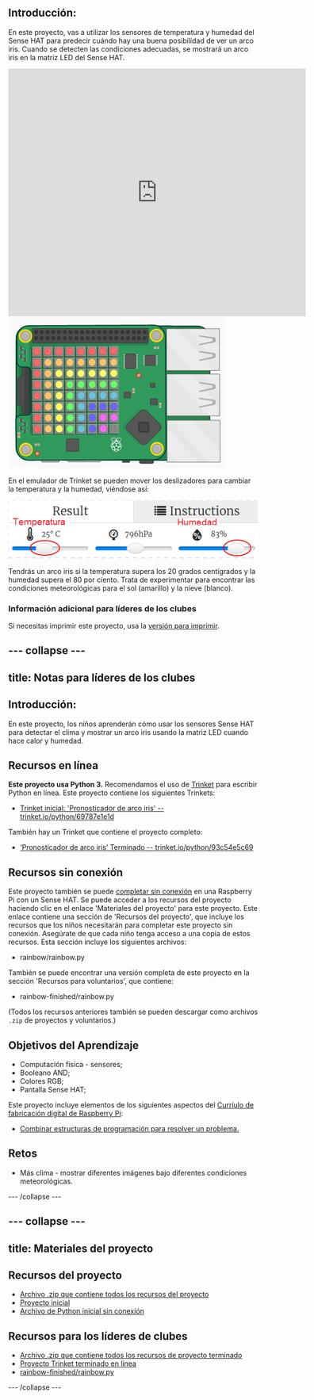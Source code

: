 ## Introducción:

En este proyecto, vas a utilizar los sensores de temperatura y humedad del Sense HAT para predecir cuándo hay una buena posibilidad de ver un arco iris. Cuando se detecten las condiciones adecuadas, se mostrará un arco iris en la matriz LED del Sense HAT.

<div class="trinket">
  <iframe src="https://trinket.io/embed/python/93c54e5c69?outputOnly=true&start=result" width="600" height="500" frameborder="0" marginwidth="0" marginheight="0" allowfullscreen mark="crwd-mark">
</iframe> <img src="images/rainbow-final.png" />
</div>

En el emulador de Trinket se pueden mover los deslizadores para cambiar la temperatura y la humedad, viéndose así:

![captura de pantalla](images/rainbow-sliders.png)

Tendrás un arco iris si la temperatura supera los 20 grados centígrados y la humedad supera el 80 por ciento. Trata de experimentar para encontrar las condiciones meteorológicas para el sol (amarillo) y la nieve (blanco).

### Información adicional para líderes de los clubes

Si necesitas imprimir este proyecto, usa la [versión para imprimir](https://projects.raspberrypi.org/es-ES/projects/rainbow-predictor/print).

--- collapse ---
---
title: Notas para líderes de los clubes
---
## Introducción:

En este proyecto, los niños aprenderán cómo usar los sensores Sense HAT para detectar el clima y mostrar un arco iris usando la matriz LED cuando hace calor y humedad.

## Recursos en línea

**Este proyecto usa Python 3.** Recomendamos el uso de [Trinket](https://trinket.io/) para escribir Python en línea. Este proyecto contiene los siguientes Trinkets:

* [Trinket inicial: 'Pronosticador de arco iris' -- trinket.io/python/69787e1e1d](https://trinket.io/python/69787e1e1d)

También hay un Trinket que contiene el proyecto completo:

* [‘Pronosticador de arco iris’ Terminado -- trinket.io/python/93c54e5c69](https://trinket.io/python/93c54e5c69)

## Recursos sin conexión

Este proyecto también se puede [completar sin conexión](https://www.codeclubprojects.org/en-GB/resources/physical-sense-hat/) en una Raspberry Pi con un Sense HAT. Se puede acceder a los recursos del proyecto haciendo clic en el enlace 'Materiales del proyecto' para este proyecto. Este enlace contiene una sección de 'Recursos del proyecto', que incluye los recursos que los niños necesitarán para completar este proyecto sin conexión. Asegúrate de que cada niño tenga acceso a una copia de estos recursos. Esta sección incluye los siguientes archivos:

* rainbow/rainbow.py

También se puede encontrar una versión completa de este proyecto en la sección 'Recursos para voluntarios', que contiene:

* rainbow-finished/rainbow.py

(Todos los recursos anteriores también se pueden descargar como archivos `.zip` de proyectos y voluntarios.)

## Objetivos del Aprendizaje

* Computación física - sensores;
* Booleano AND; 
* Colores RGB;
* Pantalla Sense HAT;

Este proyecto incluye elementos de los siguientes aspectos del [Curríulo de fabricación digital de Raspberry Pi](http://rpf.io/curriculum):

* [Combinar estructuras de programación para resolver un problema.](https://www.raspberrypi.org/curriculum/programming/builder)

## Retos

* Más clima - mostrar diferentes imágenes bajo diferentes condiciones meteorológicas. 

--- /collapse ---

--- collapse ---
---
title: Materiales del proyecto
---
## Recursos del proyecto

* [Archivo .zip que contiene todos los recursos del proyecto](resources/rainbow-project-resources.zip)
* [Proyecto inicial](https://trinket.io/python/69787e1e1d)
* [Archivo de Python inicial sin conexión](resources/rainbow-rainbow.py)

## Recursos para los líderes de clubes

* [Archivo .zip que contiene todos los recursos de proyecto terminado](resources/rainbow-volunteer-resources.zip)
* [Proyecto Trinket terminado en línea](https://trinket.io/python/93c54e5c69)
* [rainbow-finished/rainbow.py](resources/rainbow-final-rainbow.py)

--- /collapse ---